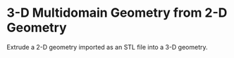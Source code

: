 # **3-D Multidomain Geometry from 2-D Geometry**

Extrude a 2-D geometry imported as an STL file into a 3-D geometry.
